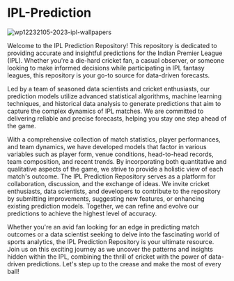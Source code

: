 # IPL-Prediction
![wp12232105-2023-ipl-wallpapers](https://github.com/Ritesh778/IPL-Prediction/assets/98031410/b3ed26fe-975c-4027-9d8b-5e67a8fe285d)

Welcome to the IPL Prediction Repository! This repository is dedicated to providing accurate and insightful predictions for the Indian Premier League (IPL). Whether you're a die-hard cricket fan, a casual observer, or someone looking to make informed decisions while participating in IPL fantasy leagues, this repository is your go-to source for data-driven forecasts.

Led by a team of seasoned data scientists and cricket enthusiasts, our prediction models utilize advanced statistical algorithms, machine learning techniques, and historical data analysis to generate predictions that aim to capture the complex dynamics of IPL matches. We are committed to delivering reliable and precise forecasts, helping you stay one step ahead of the game.

With a comprehensive collection of match statistics, player performances, and team dynamics, we have developed models that factor in various variables such as player form, venue conditions, head-to-head records, team composition, and recent trends. By incorporating both quantitative and qualitative aspects of the game, we strive to provide a holistic view of each match's outcome.
The IPL Prediction Repository serves as a platform for collaboration, discussion, and the exchange of ideas. We invite cricket enthusiasts, data scientists, and developers to contribute to the repository by submitting improvements, suggesting new features, or enhancing existing prediction models. Together, we can refine and evolve our predictions to achieve the highest level of accuracy.

Whether you're an avid fan looking for an edge in predicting match outcomes or a data scientist seeking to delve into the fascinating world of sports analytics, the IPL Prediction Repository is your ultimate resource. Join us on this exciting journey as we uncover the patterns and insights hidden within the IPL, combining the thrill of cricket with the power of data-driven predictions. Let's step up to the crease and make the most of every ball!
